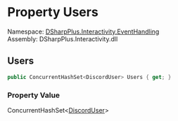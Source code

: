 # Property Users

Namespace: [DSharpPlus.Interactivity.EventHandling](DSharpPlus.Interactivity.EventHandling.md)  
Assembly: DSharpPlus.Interactivity.dll

## <a id="DSharpPlus_Interactivity_EventHandling_Reaction_Users"></a>Users

```csharp
public ConcurrentHashSet<DiscordUser> Users { get; }
```

### Property Value

ConcurrentHashSet<[DiscordUser](DSharpPlus.Entities.DiscordUser.md)\>

